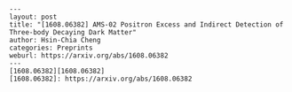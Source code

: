     ---
    layout: post
    title: "[1608.06382] AMS-02 Positron Excess and Indirect Detection of Three-body Decaying Dark Matter"
    author: Hsin-Chia Cheng
    categories: Preprints
    weburl: https://arxiv.org/abs/1608.06382
    ---
    [1608.06382][1608.06382]
    [1608.06382]: https://arxiv.org/abs/1608.06382
